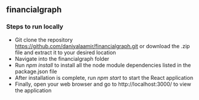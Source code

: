 ## financialgraph

### Steps to run locally

- Git clone the repository https://github.com/daniyalaamir/financialgraph.git or download the .zip file and extract it to your desired location
- Navigate into the financialgraph folder
- Run _npm install_ to install all the node module dependencies listed in the package.json file
- After installation is complete, run _npm start_ to start the React application
- Finally, open your web browser and go to http://localhost:3000/ to view the application
